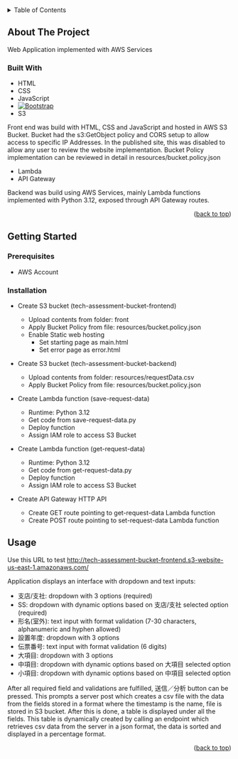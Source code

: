 <a name="readme-top"></a>

<br />


<!-- TABLE OF CONTENTS -->
<details>
  <summary>Table of Contents</summary>
  <ol>
    <li>
      <a href="#about-the-project">About The Project</a>
      <ul>
        <li><a href="#built-with">Built With</a></li>
      </ul>
    </li>
    <li>
      <a href="#getting-started">Getting Started</a>
      <ul>
        <li><a href="#prerequisites">Prerequisites</a></li>
        <li><a href="#installation">Installation</a></li>
      </ul>
    </li>
    <li><a href="#usage">Usage</a></li>
    <li><a href="#license">License</a></li>
    <li><a href="#contact">Contact</a></li>
  </ol>
</details>



<!-- ABOUT THE PROJECT -->
## About The Project
Web Application implemented with AWS Services

### Built With

* HTML
* CSS
* JavaScript
* [![Bootstrap][Bootstrap.com]][Bootstrap-url]
* S3

Front end was build with HTML, CSS and JavaScript and hosted in AWS S3 Bucket. Bucket had the s3:GetObject policy and CORS setup to allow access to specific IP Addresses. In the published site, this was disabled to allow any user to review the website implementation. Bucket Policy implementation can be reviewed in detail in resources/bucket.policy.json

* Lambda
* API Gateway

Backend was build using AWS Services, mainly Lambda functions implemented with Python 3.12, exposed through API Gateway routes.


<p align="right">(<a href="#readme-top">back to top</a>)</p>


## Getting Started

### Prerequisites

* AWS Account 

### Installation

* Create S3 bucket (tech-assessment-bucket-frontend)
   * Upload contents from folder: front
   * Apply Bucket Policy from file: resources/bucket.policy.json
   * Enable Static web hosting
       * Set starting page as main.html
       * Set error page as error.html

* Create S3 bucket (tech-assessment-bucket-backend)
   * Upload contents from folder: resources/requestData.csv
   * Apply Bucket Policy from file: resources/bucket.policy.json

* Create Lambda function (save-request-data)
    * Runtime: Python 3.12
    * Get code from save-request-data.py
    * Deploy function
    * Assign IAM role to access S3 Bucket

* Create Lambda function (get-request-data)
    * Runtime: Python 3.12
    * Get code from get-request-data.py
    * Deploy function
    * Assign IAM role to access S3 Bucket

* Create API Gateway HTTP API
    * Create GET route pointing to get-request-data Lambda function
    * Create POST route pointing to set-request-data Lambda function

## Usage

Use this URL to test http://tech-assessment-bucket-frontend.s3-website-us-east-1.amazonaws.com/

Application displays an interface with dropdown and text inputs:
* 支店/支社: dropdown with 3 options (required)
* SS: dropdown with dynamic options based on 支店/支社 selected option (required)
* 形名(室外): text input with format validation (7-30 characters, alphanumeric and hyphen allowed)
* 設置年度: dropdown with 3 options
* 伝票番号: text input with format validation (6 digits)
* 大項目: dropdown with 3 options
* 中項目: dropdown with dynamic options based on 大項目 selected option
* 小項目: dropdown with dynamic options based on 中項目 selected option

After all required field and validations are fulfilled, 送信／分析 button can be pressed. This prompts a server post which creates a csv file with the data from the fields stored in a format where the timestamp is the name, file is stored in S3 bucket. After this is done, a table is displayed under all the fields. This table is dynamically created by calling an endpoint which retrieves csv data from the server in a json format, the data is sorted and displayed in a percentage format.

<!-- MARKDOWN LINKS & IMAGES -->
[Bootstrap-url]: https://getbootstrap.com
[Bootstrap.com]: https://img.shields.io/badge/Bootstrap-563D7C?style=for-the-badge&logo=bootstrap&logoColor=white

<p align="right">(<a href="#readme-top">back to top</a>)</p>